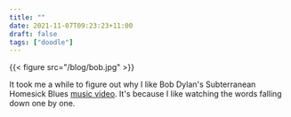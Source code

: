 ```yaml
---
title: ""
date: 2021-11-07T09:23:23+11:00
draft: false
tags: ["doodle"]
---
```

{{< figure src="/blog/bob.jpg" >}}

It took me a while to figure out why I like Bob Dylan's Subterranean Homesick Blues [music video](https://www.youtube.com/watch?v=MGxjIBEZvx0). It's because I like watching the words falling down one by one.


